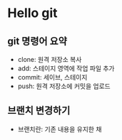 # Hello git

## git 명령어 요약

- clone: 원격 저장소 복사
- add: 스테이지 영역에 작업 파일 추가
- commit: 세이브, 스테이지
- push: 원격 저장소에 커밋을 업로드

## 브랜치 변경하기
- 브랜치란: 기존 내용을 유지한 채